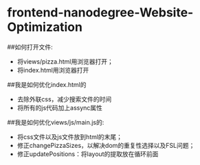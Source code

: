 # frontend-nanodegree-Website-Optimization
##如何打开文件:
- 将views/pizza.html用浏览器打开；
- 将index.html用浏览器打开

##我是如何优化index.html的
 - 去除外联css，减少搜索文件的时间
 - 将所有的js代码加上assync属性
 
 
##我是如何优化views/js/main.js的:
- 将css文件以及js文件放到html的末尾；
- 修正changePizzaSizes，以解决dom的重复性选择以及FSL问题；
- 修正updatePositions：将layout的提取放在循环前面
